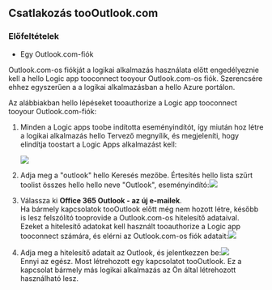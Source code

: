 ## <a name="connect-toooutlookcom"></a>Csatlakozás tooOutlook.com
### <a name="prerequisites"></a>Előfeltételek
* Egy Outlook.com-fiók

Outlook.com-os fiókját a logikai alkalmazás használata előtt engedélyeznie kell a hello Logic app tooconnect tooyour Outlook.com-os fiók. Szerencsére ehhez egyszerűen a a logikai alkalmazásban a hello Azure portálon. 

Az alábbiakban hello lépéseket tooauthorize a Logic app tooconnect tooyour Outlook.com-fiók:

1. Minden a Logic apps toobe indította eseményindítót, így miután hoz létre a logikai alkalmazás hello Tervező megnyílik, és megjeleníti, hogy elindítja toostart a Logic Apps alkalmazást kell:
   
   ![](./media/connectors-create-api-outlook/office365-outlook-0.png)
2. Adja meg a "outlook" hello Keresés mezőbe. Értesítés hello lista szűrt toolist összes hello hello neve "Outlook", eseményindító:![](./media/connectors-create-api-outlook/office365-outlook-0-5.png)
3. Válassza ki **Office 365 Outlook - az új e-mailek**.   
   Ha bármely kapcsolatok tooOutlook előtt még nem hozott létre, később is lesz felszólító tooprovide a Outlook.com-os hitelesítő adataival. Ezeket a hitelesítő adatokat kell használt tooauthorize a Logic app tooconnect számára, és elérni az Outlook.com-os fiók adatait:![](./media/connectors-create-api-outlook/office365-outlook-1.png)
4. Adja meg a hitelesítő adatait az Outlook, és jelentkezzen be:![](./media/connectors-create-api-outlook/office365-outlook-2.png)  
   Ennyi az egész. Most létrehozott egy kapcsolatot tooOutlook. Ez a kapcsolat bármely más logikai alkalmazás az Ön által létrehozott használható lesz.

